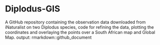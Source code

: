 # Diplodus-GIS
A GitHub repository containing the observation data downloaded from iNaturalist on two Diplodus species, code for refining the data, plotting the coordinates and overlaying the points over a South African map and Global Map.
output: rmarkdown::github_document
